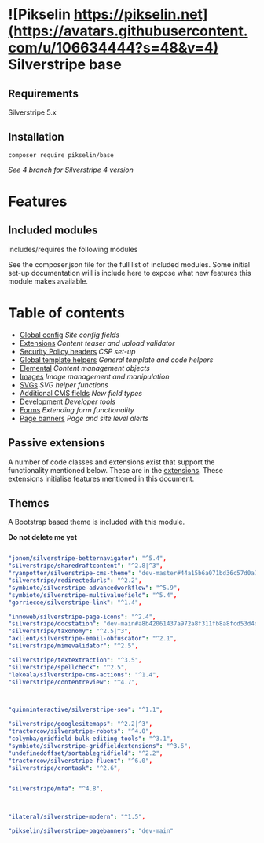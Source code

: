 # ![Pikselin https://pikselin.net](https://avatars.githubusercontent.com/u/106634444?s=48&v=4) Silverstripe base

## Requirements

Silverstripe 5.x

## Installation

    composer require pikselin/base

*See 4 branch for Silverstripe 4 version*

# Features

## Included modules
includes/requires the following modules

See the composer.json file for the full list of included modules. Some initial set-up documentation will is include here to expose what new features this module makes available.

# Table of contents

- [Global config](docs/globalconfig.md) *Site config fields*
- [Extensions](docs/extensions.md) *Content teaser and upload validator*
- [Security Policy headers](docs/csp.md) *CSP set-up*
- [Global template helpers](docs/helpers.md) *General template and code helpers*
- [Elemental](docs/elemental.md) *Content management objects*
- [Images](docs/images.md) *Image management and manipulation*
- [SVGs](docs/svg.md) *SVG helper functions*
- [Additional CMS fields](docs/fields.md) *New field types*
- [Development](docs/development.md) *Developer tools*
- [Forms](docs/forms.md) *Extending form functionality*
- [Page banners](https://github.com/Pikselin/silverstripe-pagebanners) *Page and site level alerts*

## Passive extensions

A number of code classes and extensions exist that support the functionality mentioned below. These are in the [extensions](../extensions/). These extensions initialise features mentioned in this document.

## Themes

A Bootstrap based theme is included with this module.

**Do not delete me yet**
```yaml

"jonom/silverstripe-betternavigator": "^5.4",
"silverstripe/sharedraftcontent": "^2.8|^3",
"ryanpotter/silverstripe-cms-theme": "dev-master#44a15b6a071bd36c57d0a72ecb0e3d141e5a86d0",
"silverstripe/redirectedurls": "^2.2",
"symbiote/silverstripe-advancedworkflow": "^5.9",
"symbiote/silverstripe-multivaluefield": "^5.4",
"gorriecoe/silverstripe-link": "^1.4",

"innoweb/silverstripe-page-icons": "^2.4",
"silverstripe/docstation": "dev-main#a8b42061437a972a8f311fb8a8fcd53d4dde092b",
"silverstripe/taxonomy": "^2.5|^3",
"axllent/silverstripe-email-obfuscator": "^2.1",
"silverstripe/mimevalidator": "^2.5",

"silverstripe/textextraction": "^3.5",
"silverstripe/spellcheck": "^2.5",
"lekoala/silverstripe-cms-actions": "^1.4",
"silverstripe/contentreview": "^4.7",



"quinninteractive/silverstripe-seo": "^1.1",

"silverstripe/googlesitemaps": "^2.2|^3",
"tractorcow/silverstripe-robots": "^4.0",
"colymba/gridfield-bulk-editing-tools": "^3.1",
"symbiote/silverstripe-gridfieldextensions": "^3.6",
"undefinedoffset/sortablegridfield": "^2.2",
"tractorcow/silverstripe-fluent": "^6.0",
"silverstripe/crontask": "^2.6",


"silverstripe/mfa": "^4.8",



"ilateral/silverstripe-modern": "^1.5",

"pikselin/silverstripe-pagebanners": "dev-main"

```
